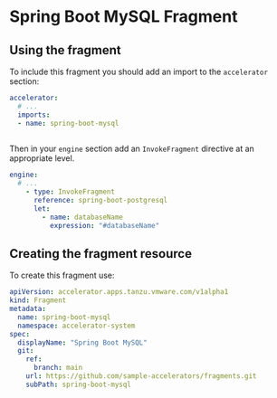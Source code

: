 # Spring Boot MySQL Fragment

## Using the fragment

To include this fragment you should add an import to the `accelerator` section:

```yaml
accelerator:
  # ...
  imports:
  - name: spring-boot-mysql
    
```

Then in your `engine` section add an `InvokeFragment` directive at an appropriate level.

```yaml
engine:
  # ...
    - type: InvokeFragment
      reference: spring-boot-postgresql
      let:
        - name: databaseName
          expression: "#databaseName"
```

## Creating the fragment resource

To create this fragment use:

```yaml
apiVersion: accelerator.apps.tanzu.vmware.com/v1alpha1
kind: Fragment
metadata:
  name: spring-boot-mysql
  namespace: accelerator-system
spec:
  displayName: "Spring Boot MySQL"
  git:
    ref:
      branch: main
    url: https://github.com/sample-accelerators/fragments.git
    subPath: spring-boot-mysql
```
